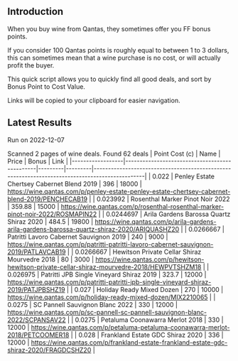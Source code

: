 ## Introduction

When you buy wine from Qantas, they sometimes offer you FF bonus points. 

If you consider 100 Qantas points is roughly equal to between 1 to 3 dollars, this can sometimes mean that a wine purchase is no cost, or will actually profit the buyer.

This quick script allows you to quickly find all good deals, and sort by Bonus Point to Cost Value.

Links will be copied to your clipboard for easier navigation.

## Latest Results

Run on 2022-12-07

Scanned 2 pages of wine deals.
Found 62 deals
|   Point Cost (c) | Name                                          |   Price |   Bonus | Link                                                                                           |
|------------------|-----------------------------------------------|---------|---------|------------------------------------------------------------------------------------------------|
|        0.022     | Penley Estate Chertsey Cabernet Blend 2019    |  396    |   18000 | https://wine.qantas.com/p/penley-estate-penley-estate-chertsey-cabernet-blend-2019/PENCHECAB19 |
|        0.023992  | Rosenthal Marker Pinot Noir 2022              |  359.88 |   15000 | https://wine.qantas.com/p/rosenthal-rosenthal-marker-pinot-noir-2022/ROSMAPIN22                |
|        0.0244697 | Arila Gardens Barossa Quartz Shiraz 2020      |  484.5  |   19800 | https://wine.qantas.com/p/arila-gardens-arila-gardens-barossa-quartz-shiraz-2020/ARIQUASHZ20   |
|        0.0266667 | Patritti Lavoro Cabernet Sauvignon 2019       |  240    |    9000 | https://wine.qantas.com/p/patritti-patritti-lavoro-cabernet-sauvignon-2019/PATLAVCAB19         |
|        0.0266667 | Hewitson Private Cellar Shiraz Mourvedre 2018 |   80    |    3000 | https://wine.qantas.com/p/hewitson-hewitson-private-cellar-shiraz-mourvedre-2018/HEWPVTSHZM18  |
|        0.026975  | Patritti JPB Single Vineyard Shiraz 2019      |  323.7  |   12000 | https://wine.qantas.com/p/patritti-patritti-jpb-single-vineyard-shiraz-2019/PATJPBSHZ19        |
|        0.027     | Holiday Ready Mixed Dozen                     |  270    |   10000 | https://wine.qantas.com/p/holiday-ready-mixed-dozen/MIX2210065                                 |
|        0.0275    | SC Pannell Sauvignon Blanc 2022               |  330    |   12000 | https://wine.qantas.com/p/sc-pannell-sc-pannell-sauvignon-blanc-2022/SCPANSAV22                |
|        0.0275    | Petaluma Coonawarra Merlot 2018               |  330    |   12000 | https://wine.qantas.com/p/petaluma-petaluma-coonawarra-merlot-2018/PETCOOMER18                 |
|        0.028     | Frankland Estate GDC Shiraz 2020              |  336    |   12000 | https://wine.qantas.com/p/frankland-estate-frankland-estate-gdc-shiraz-2020/FRAGDCSHZ20        |

